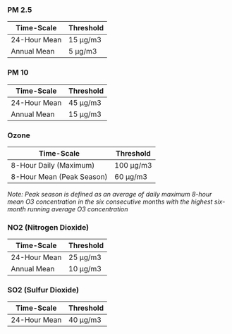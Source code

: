 ### PM 2.5

| Time-Scale  | Threshold |
| ------------- | ------------- |
| 24-Hour Mean  | 15 μg/m3  |
| Annual Mean  | 5 μg/m3  |

### PM 10

| Time-Scale  | Threshold |
| ------------- | ------------- |
| 24-Hour Mean  | 45 μg/m3  |
| Annual Mean  | 15 μg/m3  |

### Ozone

| Time-Scale  | Threshold |
| ------------- | ------------- |
| 8-Hour Daily (Maximum)  | 100 μg/m3  |
| 8-Hour Mean (Peak Season)  | 60 μg/m3  |

*Note: Peak season is defined as an average of daily maximum 8-hour mean O3 concentration in the six consecutive months with the highest six-month running average O3 concentration*

### NO2 (Nitrogen Dioxide)

| Time-Scale  | Threshold |
| ------------- | ------------- |
| 24-Hour Mean  | 25 μg/m3  |
| Annual Mean  | 10 μg/m3  |

### SO2 (Sulfur Dioxide)

| Time-Scale  | Threshold |
| ------------- | ------------- |
| 24-Hour Mean  | 40 μg/m3  |
